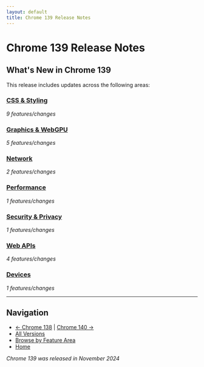 ```yaml
---
layout: default
title: Chrome 139 Release Notes
---
```


# Chrome 139 Release Notes

## What's New in Chrome 139

This release includes updates across the following areas:

### [CSS & Styling](./css)
*9 features/changes*

### [Graphics & WebGPU](./graphics-webgpu)
*5 features/changes*

### [Network](./network)
*2 features/changes*

### [Performance](./performance)
*1 features/changes*

### [Security & Privacy](./security-privacy)
*1 features/changes*

### [Web APIs](./webapi)
*4 features/changes*

### [Devices](./devices)
*1 features/changes*

---

## Navigation
- [← Chrome 138](../chrome-138/) | [Chrome 140 →](../chrome-140/)
- [All Versions](../)
- [Browse by Feature Area](/areas/)
- [Home](/)

*Chrome 139 was released in November 2024*
